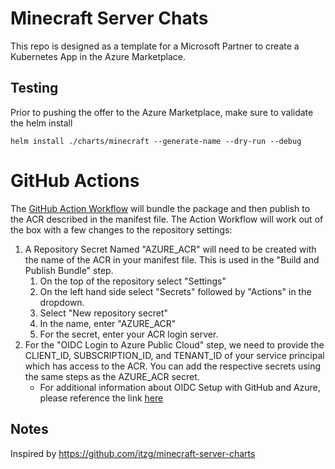 # Minecraft Server Chats

This repo is designed as a template for a Microsoft Partner to create a Kubernetes App in the Azure Marketplace.

## Testing

Prior to pushing the offer to the Azure Marketplace, make sure to validate the helm install

```
helm install ./charts/minecraft --generate-name --dry-run --debug
```

# GitHub Actions

The [GitHub Action Workflow](.github/workflows/CNABPackage.yml) will bundle the package and then publish to the ACR described in the manifest file.  The Action Workflow will work out of the box with a few changes to the repository settings:

1. A Repository Secret Named "AZURE_ACR" will need to be created with the name of the ACR in your manifest file.  This is used in the "Build and Publish Bundle" step.
    1. On the top of the repository select "Settings"
    2. On the left hand side select "Secrets" followed by "Actions" in the dropdown.
    3. Select "New repository secret"
    4. In the name, enter "AZURE_ACR"
    5. For the secret, enter your ACR login server.
2. For the "OIDC Login to Azure Public Cloud" step, we need to provide the CLIENT_ID, SUBSCRIPTION_ID, and TENANT_ID of your service principal which has access to the ACR.  You can add the respective secrets using the same steps as the AZURE_ACR secret.  
    * For additional information about OIDC Setup with GitHub and Azure, please reference the link [here](https://docs.github.com/en/actions/deployment/security-hardening-your-deployments/configuring-openid-connect-in-azure)

## Notes

Inspired by https://github.com/itzg/minecraft-server-charts
